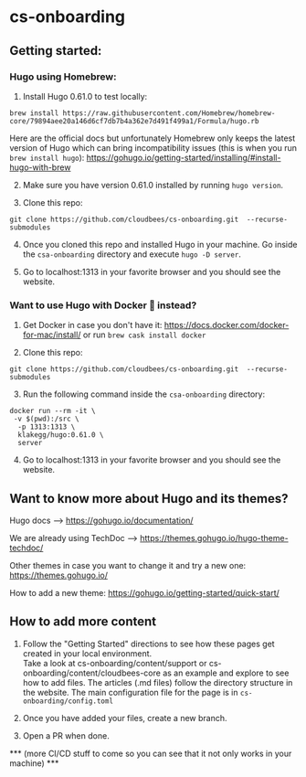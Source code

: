 # cs-onboarding

## Getting started:


### Hugo using Homebrew:

1. Install Hugo 0.61.0 to test locally:

```brew install https://raw.githubusercontent.com/Homebrew/homebrew-core/79894aee20a146d6cf7db7b4a362e7d491f499a1/Formula/hugo.rb```

Here are the official docs but unfortunately Homebrew only keeps the latest version of Hugo which can bring incompatibility issues (this is when you run ```brew install hugo```):
https://gohugo.io/getting-started/installing/#install-hugo-with-brew

2. Make sure you have version 0.61.0 installed by running ```hugo version```.

3. Clone this repo:

```git clone https://github.com/cloudbees/cs-onboarding.git  --recurse-submodules```

4. Once you cloned this repo and installed Hugo in your machine. Go inside the ```csa-onboarding``` directory and execute ```hugo -D server```. 

5. Go to localhost:1313 in your favorite browser and you should see the website.


### Want to use Hugo with Docker 🐳 instead?

1. Get Docker in case you don't have it: https://docs.docker.com/docker-for-mac/install/ or run ```brew cask install docker```

2. Clone this repo:

```git clone https://github.com/cloudbees/cs-onboarding.git  --recurse-submodules```


3. Run the following command inside the ```csa-onboarding``` directory:

``` 
docker run --rm -it \
 -v $(pwd):/src \
  -p 1313:1313 \
  klakegg/hugo:0.61.0 \
  server 
```

4. Go to localhost:1313 in your favorite browser and you should see the website.


## Want to know more about Hugo and its themes?

Hugo docs --> https://gohugo.io/documentation/

We are already using TechDoc --> https://themes.gohugo.io/hugo-theme-techdoc/

Other themes in case you want to change it and try a new one:
https://themes.gohugo.io/

How to add a new theme:
https://gohugo.io/getting-started/quick-start/

## How to add more content

1. Follow the "Getting Started" directions to see how these pages get created in your local environment.  
Take a look at cs-onboarding/content/support or cs-onboarding/content/cloudbees-core as an example and explore to see how to add files. The articles (.md files) follow the directory structure in the website. The main configuration file for the page is in ```cs-onboarding/config.toml ```

2. Once you have added your files, create a new branch.

3. Open a PR when done.

*** (more CI/CD stuff to come so you can see that it not only works in your machine) ***







